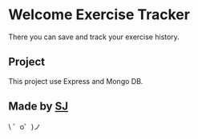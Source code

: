 Welcome Exercise Tracker
=================

There you can save and track your exercise history.


Project
------------

This project use Express and Mongo DB.


Made by [SJ](https://glitch.com/@SJ23y)
-------------------

\ ゜o゜)ノ
